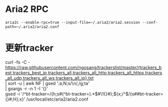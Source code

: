 

# Aria2 RPC #
```
aria2c --enable-rpc=true --input-file=~/.aria2/aria2.session --conf-path=~/.aria2/aria2.conf
```

# 更新tracker

curl -fs -C - \
    https://raw.githubusercontent.com/ngosang/trackerslist/master/{trackers_best,trackers_best_ip,trackers_all,trackers_all_http,trackers_all_https,trackers_all_udp,trackers_all_ws,trackers_all_ip}.txt \
    | sort -u | awk NF | gsed ':a;N;s/\n/,/g;ta' \
    | gxargs -r -n 1 -I '{}' \
    gsed -i '/^bt-tracker\=/{h;s#\(^bt-tracker\=\).*$#\1{}#};${x;/^$/{s##bt-tracker\={}#;H};x}' /usr/local/etc/aria2/aria2.conf